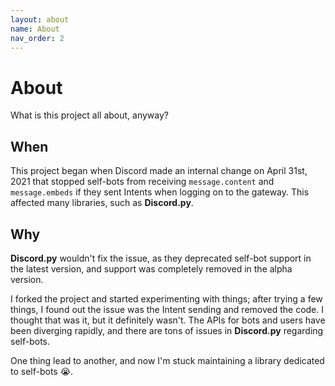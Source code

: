 ```yaml
---
layout: about
name: About
nav_order: 2
---
```


# About
What is this project all about, anyway?

## When
This project began when Discord made an internal change on April 31st, 2021 that stopped self-bots from receiving `message.content` and `message.embeds` if they sent Intents when logging on to the gateway. This affected many libraries, such as **Discord.py**.

## Why
**Discord.py** wouldn't fix the issue, as they deprecated self-bot support in the latest version, and support was completely removed in the alpha version.

I forked the project and started experimenting with things; after trying a few things, I found out the issue was the Intent sending and removed the code. I thought that was it, but it definitely wasn't. The APIs for bots and users have been diverging rapidly, and there are tons of issues in **Discord.py** regarding self-bots. 

One thing lead to another, and now I'm stuck maintaining a library dedicated to self-bots 😭.
